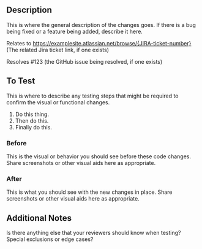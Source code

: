 ## Description
This is where the general description of the changes goes. If there is a bug being fixed or a feature being added, describe it here.

Relates to https://examplesite.atlassian.net/browse/{JIRA-ticket-number} (The related Jira ticket link, if one exists)

Resolves #123 (the GitHub issue being resolved, if one exists)

## To Test
This is where to describe any testing steps that might be required to confirm the visual or functional changes.

1. Do this thing.
2. Then do this.
3. Finally do this.

### Before
This is the visual or behavior you should see before these code changes.
Share screenshots or other visual aids here as appropriate.

### After
This is what you should see with the new changes in place.
Share screenshots or other visual aids here as appropriate.

## Additional Notes
Is there anything else that your reviewers should know when testing? Special exclusions or edge cases?
